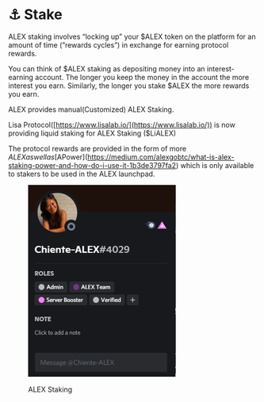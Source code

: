 # ⚓ Stake

ALEX staking involves “locking up” your $ALEX token on the platform for an amount of time (”rewards cycles”) in exchange for earning protocol rewards.&#x20;

You can think of $ALEX staking as depositing money into an interest-earning account. The longer you keep the money in the account the more interest you earn. Similarly, the longer you stake $ALEX the more rewards you earn.

ALEX provides manual(Customized) ALEX Staking.&#x20;

Lisa Protocol([https://www.lisalab.io/](https://www.lisalab.io/)) is now providing liquid staking for ALEX Staking ($LiALEX)&#x20;

The protocol rewards are provided in the form of more $ALEX as well as [$APower](https://medium.com/alexgobtc/what-is-alex-staking-power-and-how-do-i-use-it-1b3de3797fa2) which is only available to stakers to be used in the ALEX launchpad.

<figure><img src="../.gitbook/assets/image (3).png" alt=""><figcaption><p>ALEX Staking</p></figcaption></figure>
